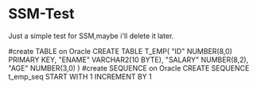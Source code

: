 # SSM-Test
Just a simple test for SSM,maybe i'll delete it later.

#create TABLE on Oracle
CREATE TABLE T_EMP(	
  "ID" NUMBER(8,0) PRIMARY KEY, 
	"ENAME" VARCHAR2(10 BYTE), 
	"SALARY" NUMBER(8,2), 
	"AGE" NUMBER(3,0)
)
#create SEQUENCE on Oracle
CREATE SEQUENCE t_emp_seq START WITH 1 INCREMENT BY 1

